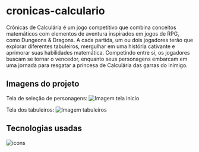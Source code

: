 # cronicas-calculario

Crônicas de Calculária é um jogo competitivo que combina conceitos matemáticos com elementos de aventura inspirados em jogos de RPG, como Dungeons & Dragons. A cada partida, um ou dois jogadores terão que explorar diferentes tabuleiros, mergulhar em uma história cativante e aprimorar suas habilidades matemática. Competindo entre si, os jogadores buscam se tornar o vencedor, enquanto seus personagens embarcam em uma jornada para resgatar a princesa de Calculária das garras do inimigo.

## Imagens do projeto

Tela de seleção de personagens:
    ![Imagem tela inicio](https://kevenshtk.github.io/cronicas-de-calcularia/img/inicio.png)
   
Tela dos tabuleiros:
   ![Imagem tabuleiros](https://kevenshtk.github.io/cronicas-de-calcularia/img/tabuleiro.png)



## Tecnologias usadas
<img align="center" src="https://skillicons.dev/icons?i=html,sass,js" alt="icons"/>